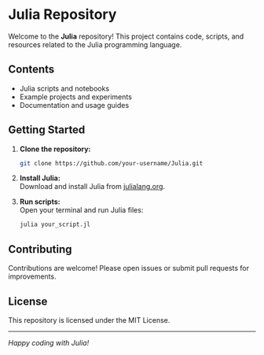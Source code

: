 # Julia Repository

Welcome to the **Julia** repository! This project contains code, scripts, and resources related to the Julia programming language.

## Contents

- Julia scripts and notebooks
- Example projects and experiments
- Documentation and usage guides

## Getting Started

1. **Clone the repository:**
    ```sh
    git clone https://github.com/your-username/Julia.git
    ```
2. **Install Julia:**  
    Download and install Julia from [julialang.org](https://julialang.org/downloads/).

3. **Run scripts:**  
    Open your terminal and run Julia files:
    ```sh
    julia your_script.jl
    ```

## Contributing

Contributions are welcome! Please open issues or submit pull requests for improvements.

## License

This repository is licensed under the MIT License.

---
*Happy coding with Julia!*